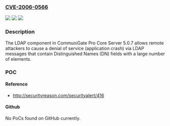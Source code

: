 ### [CVE-2006-0566](https://cve.mitre.org/cgi-bin/cvename.cgi?name=CVE-2006-0566)
![](https://img.shields.io/static/v1?label=Product&message=n%2Fa&color=blue)
![](https://img.shields.io/static/v1?label=Version&message=n%2Fa&color=blue)
![](https://img.shields.io/static/v1?label=Vulnerability&message=n%2Fa&color=brighgreen)

### Description

The LDAP component in CommuniGate Pro Core Server 5.0.7 allows remote attackers to cause a denial of service (application crash) via LDAP messages that contain Distinguished Names (DN) fields with a large number of elements.

### POC

#### Reference
- http://securityreason.com/securityalert/416

#### Github
No PoCs found on GitHub currently.

